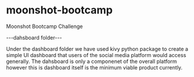 # moonshot-bootcamp
Moonshot Bootcamp Challenge

---dahsboard folder---

Under the dashboard folder we have used kivy python package to create a simple UI dashboard that users of the social media platform would access generally. 
The dahsboard is only a componenet of the overall platform however this is dashboard itself is the minimum viable product currently.
